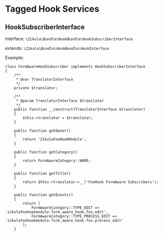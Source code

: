 Tagged Hook Services
====================

HookSubscriberInterface
-----------------------

interface: `\Zikula\Bundle\HookBundle\HookSubscriberInterface`

extends: `\Zikula\Bundle\HookBundle\HookInterface`

Example:

    class FormAwareHookSubscriber implements HookSubscriberInterface
    {
        /**
         * @var TranslatorInterface
         */
        private $translator;

        /**
         * @param TranslatorInterface $translator
         */
        public function __construct(TranslatorInterface $translator)
        {
            $this->translator = $translator;
        }

        public function getOwner()
        {
            return 'ZikulaFooHookModule';
        }

        public function getCategory()
        {
            return FormAwareCategory::NAME;
        }

        public function getTitle()
        {
            return $this->translator->__('FooHook FormAware Subscribers');
        }

        public function getEvents()
        {
            return [
                FormAwareCategory::TYPE_EDIT => 'zikulafoohookmodule.form_aware_hook.foo.edit',
                FormAwareCategory::TYPE_PROCESS_EDIT => 'zikulafoohookmodule.form_aware_hook.foo.process_edit'
            ];
        }
